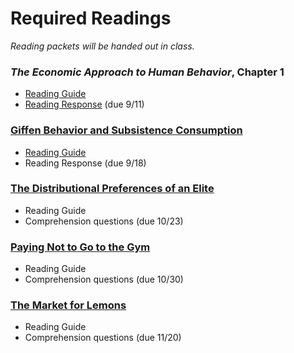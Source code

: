 # Required Readings

_Reading packets will be handed out in class._

### _The Economic Approach to Human Behavior_, Chapter 1

- [Reading Guide](ECON251-Becker-reading-guide.pdf)
- [Reading Response](https://www.gradescope.com/courses/432869/assignments/2243726/) (due 9/11)

### [Giffen Behavior and Subsistence Consumption](https://www.jstor.org/stable/29730133)

- [Reading Guide](ECON251-Jensen-Miller-reading-guide-2022-09-09.pdf)
- Reading Response (due 9/18)

### [The Distributional Preferences of an Elite](https://www.jstor.org/stable/24749332)

- Reading Guide
- Comprehension questions (due 10/23)

### [Paying Not to Go to the Gym](https://www.jstor.org/stable/30034067)

- Reading Guide
- Comprehension questions (due 10/30)

### [The Market for Lemons](https://www.jstor.org/stable/1879431)

- Reading Guide
- Comprehension questions (due 11/20)
